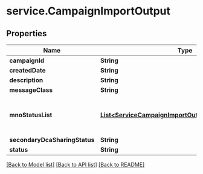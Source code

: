 # service.CampaignImportOutput

## Properties
Name | Type | Description | Notes
------------ | ------------- | ------------- | -------------
**campaignId** | **String** |  | [optional] 
**createdDate** | **String** |  | [optional] 
**description** | **String** |  | [optional] 
**messageClass** | **String** |  | [optional] 
**mnoStatusList** | [**List&lt;ServiceCampaignImportOutputMnoStatusListInner&gt;**](ServiceCampaignImportOutputMnoStatusListInner.md) |  | [optional] [default to new ArrayList<>()]
**secondaryDcaSharingStatus** | **String** |  | [optional] 
**status** | **String** |  | [optional] 

[[Back to Model list]](../README.md#documentation-for-models) [[Back to API list]](../README.md#documentation-for-api-endpoints) [[Back to README]](../README.md)


